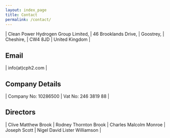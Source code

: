```yaml
---
layout: index_page
title: Contact
permalink: /contact/
---
```


| Clean Power Hydrogen Group Limited,
| 46 Brooklands Drive,
| Goostrey,
| Cheshire,
| CW4 8JD
| United Kingdom
| 


Email
------------------------------

| info(at)cph2.com
| 

Company Details
------------------------------

| Company No:	10286500
| Vat No:	246 3819 88
| 


Directors
------------------------------

| Clive Matthew Brook
| Rodney Thornton Brook
| Charles Malcolm Monroe
| Joseph Scott
| Nigel David Lister Williamson
| 


